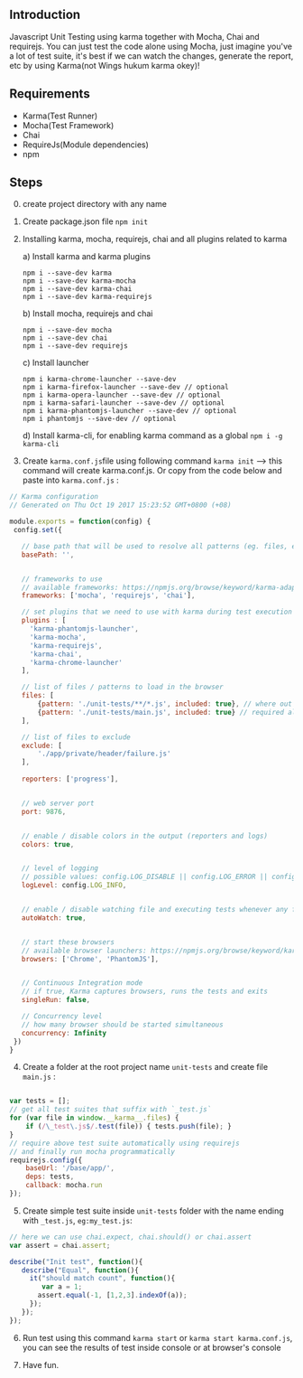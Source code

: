 ## Introduction
Javascript Unit Testing using karma together with Mocha, Chai and requirejs. You can just test the code alone using Mocha, just
imagine you've a lot of test suite, it's best if we can watch the changes, generate the report, etc by using Karma(not Wings hukum karma okey)!

## Requirements
 - Karma(Test Runner)
 - Mocha(Test Framework)
 - Chai
 - RequireJs(Module dependencies)
 - npm
 
 ## Steps
 0) create project directory with any name <my-project>
 1) Create package.json file `npm init`
 2) Installing karma, mocha, requirejs, chai and all plugins related to karma
 
    a) Install karma and karma plugins
      ```
      npm i --save-dev karma
      npm i --save-dev karma-mocha
      npm i --save-dev karma-chai
      npm i --save-dev karma-requirejs
      ```
      
    b) Install mocha, requirejs and chai
      ```
      npm i --save-dev mocha
      npm i --save-dev chai
      npm i --save-dev requirejs
      ```
      
    c) Install launcher
      ```
      npm i karma-chrome-launcher --save-dev
      npm i karma-firefox-launcher --save-dev // optional
      npm i karma-opera-launcher --save-dev // optional
      npm i karma-safari-launcher --save-dev // optional
      npm i karma-phantomjs-launcher --save-dev // optional
      npm i phantomjs --save-dev // optional
      ```
      
    d) Install karma-cli, for enabling karma command as a global `npm i -g karma-cli`
 
 3) Create `karma.conf.js`file using following command `karma init` --> this command will create karma.conf.js. Or copy 
 from the code below and paste into `karma.conf.js` :
 
 ```javascript
 // Karma configuration
 // Generated on Thu Oct 19 2017 15:23:52 GMT+0800 (+08)

module.exports = function(config) {
  config.set({

    // base path that will be used to resolve all patterns (eg. files, exclude)
    basePath: '',


    // frameworks to use
    // available frameworks: https://npmjs.org/browse/keyword/karma-adapter
    frameworks: ['mocha', 'requirejs', 'chai'],

    // set plugins that we need to use with karma during test execution
    plugins : [
      'karma-phantomjs-launcher',
      'karma-mocha',
      'karma-requirejs',
      'karma-chai',
      'karma-chrome-launcher'   
    ],

    // list of files / patterns to load in the browser
    files: [
        {pattern: './unit-tests/**/*.js', included: true}, // where out test suite located
        {pattern: './unit-tests/main.js', included: true} // required all test suite and include into DOM
    ],

    // list of files to exclude
    exclude: [
        './app/private/header/failure.js'
    ],
    
    reporters: ['progress'],


    // web server port
    port: 9876,


    // enable / disable colors in the output (reporters and logs)
    colors: true,


    // level of logging
    // possible values: config.LOG_DISABLE || config.LOG_ERROR || config.LOG_WARN || config.LOG_INFO || config.LOG_DEBUG
    logLevel: config.LOG_INFO,


    // enable / disable watching file and executing tests whenever any file changes
    autoWatch: true,


    // start these browsers
    // available browser launchers: https://npmjs.org/browse/keyword/karma-launcher
    browsers: ['Chrome', 'PhantomJS'],


    // Continuous Integration mode
    // if true, Karma captures browsers, runs the tests and exits
    singleRun: false,

    // Concurrency level
    // how many browser should be started simultaneous
    concurrency: Infinity
  })
}
```

4) Create a folder at the root project name `unit-tests` and create file `main.js` :

```javascript

var tests = [];
// get all test suites that suffix with `_test.js`
for (var file in window.__karma__.files) {
    if (/\_test\.js$/.test(file)) { tests.push(file); }
}
// require above test suite automatically using requirejs
// and finally run mocha programmatically
requirejs.config({
    baseUrl: '/base/app/',
    deps: tests,
    callback: mocha.run
});
```

5) Create simple test suite inside `unit-tests` folder with the name ending with `_test.js`, `eg:my_test.js`:

```javascript
// here we can use chai.expect, chai.should() or chai.assert
var assert = chai.assert;

describe("Init test", function(){
   describe("Equal", function(){
     it("should match count", function(){
     	var a = 1;
       assert.equal(-1, [1,2,3].indexOf(a));
     });
   });
});

```

6) Run test using this command `karma start` or `karma start karma.conf.js`, you can see the results of test inside console 
or at browser's console

7) Have fun.
      
      
